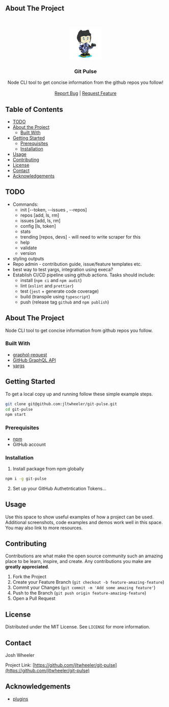 ## About The Project

<!-- PROJECT LOGO -->
<br />
<p align="center">
  <a href="https://github.com/jltwheeler/git-pulse">
   <img src="assets/icon.png" width=100>
  </a>

  <h3 align="center">Git Pulse</h3>

  <p align="center">Node CLI tool to get concise information from the github repos you follow!
    <br />
    <br />
    <a href="https://github.com/jltwheeler/git-pulse/issues">Report Bug</a>
    |
    <a href="https://github.com/jltwheeler/git-pulse/issues">Request Feature</a>
  </p>
</p>

<!-- TABLE OF CONTENTS -->

## Table of Contents

- [TODO](#todo)
- [About the Project](#about-the-project)
  - [Built With](#built-with)
- [Getting Started](#getting-started)
  - [Prerequisites](#prerequisites)
  - [Installation](#installation)
- [Usage](#usage)
- [Contributing](#contributing)
- [License](#license)
- [Contact](#contact)
- [Acknowledgements](#acknowledgements)

## TODO

- Commands:
  - init [--token, --issues , --repos]
  - repos [add, ls, rm]
  - issues [add, ls, rm]
  - config [ls, token]
  - stats
  - trending [repos, devs] - will need to write scraper for this
  - help
  - validate
  - version
- styling outputs
- Repo admin - contribution guide, issue/feature templates etc.
- best way to test yargs, integration using execa?
- Establish CI/CD pipeline using github actions. Tasks should include:
  - install (`npm ci` and `npm audit`)
  - lint (`eslint` and `prettier`)
  - test (`jest` + generate code coverage)
  - build (transpile using `typescript`)
  - push (release tag `github` and `npm publish`)

<!-- ABOUT THE PROJECT -->

## About The Project

<!-- put screen shot here?  -->

Node CLI tool to get concise information from github repos you follow.

### Built With

- [graphql-request](https://www.npmjs.com/package/graphql-request)
- [GitHub GraphQL API](https://docs.github.com/en/github-ae@latest/graphql/overview/about-the-graphql-api)
- [yargs](https://www.npmjs.com/package/yargs)

<!-- GETTING STARTED -->

## Getting Started

To get a local copy up and running follow these simple example steps.

```sh
git clone git@github.com:jltwheeler/git-pulse.git
cd git-pulse
npm start
```

### Prerequisites

- [npm](https://nodejs.org/en/download/)
- GitHub account

### Installation

1. Install package from npm globally

```sh
npm i -g git-pulse
```

2. Set up your GitHub Authetntication Tokens...

<!-- USAGE EXAMPLES -->

## Usage

Use this space to show useful examples of how a project can be used. Additional screenshots, code examples and demos work well in this space. You may also link to more resources.

<!-- CONTRIBUTING -->

## Contributing

Contributions are what make the open source community such an amazing place to
be learn, inspire, and create. Any contributions you make are **greatly
appreciated**.

1. Fork the Project
2. Create your Feature Branch (`git checkout -b feature-amazing-feature`)
3. Commit your Changes (`git commit -m 'Add some amazing feature'`)
4. Push to the Branch (`git push origin feature-amazing-feature`)
5. Open a Pull Request

<!-- LICENSE -->

## License

Distributed under the MIT License. See `LICENSE` for more information.

<!-- CONTACT -->

## Contact

Josh Wheeler

Project Link: [https://github.com/jltwheeler/git-pulse](https://github.com/jltwheeler/git-pulse)

<!-- ACKNOWLEDGEMENTS -->

## Acknowledgements

- [plugins](plugins)
